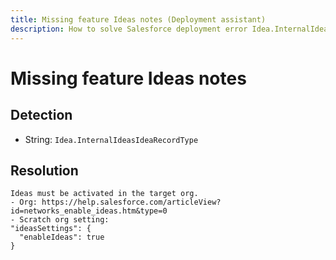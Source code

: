 ```yaml
---
title: Missing feature Ideas notes (Deployment assistant)
description: How to solve Salesforce deployment error Idea.InternalIdeasIdeaRecordType
---
```

<!-- markdownlint-disable MD013 -->
# Missing feature Ideas notes

## Detection

- String: `Idea.InternalIdeasIdeaRecordType`

## Resolution

```shell
Ideas must be activated in the target org.
- Org: https://help.salesforce.com/articleView?id=networks_enable_ideas.htm&type=0
- Scratch org setting:
"ideasSettings": {
  "enableIdeas": true
}
```
